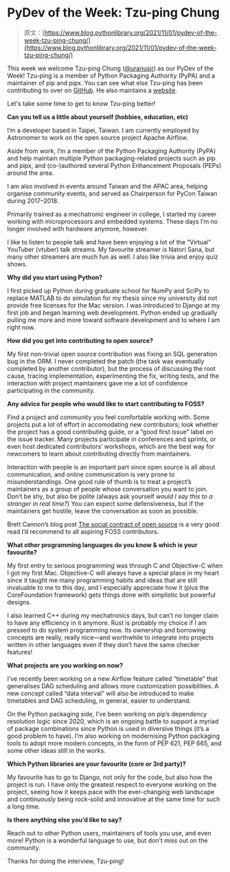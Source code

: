 # PyDev of the Week: Tzu-ping Chung

> 原文：[https://www.blog.pythonlibrary.org/2021/11/01/pydev-of-the-week-tzu-ping-chung/](https://www.blog.pythonlibrary.org/2021/11/01/pydev-of-the-week-tzu-ping-chung/)

This week we welcome Tzu-ping Chung ([@uranusjr](https://twitter.com/uranusjr)) as our PyDev of the Week! Tzu-ping is a member of Python Packaging Authority (PyPA) and a maintainer of pip and pipx. You can see what else Tzu-ping has been contributing to over on [GitHub](https://github.com/uranusjr). He also maintains a [website](https://uranusjr.com/).

Let's take some time to get to know Tzu-ping better!

**Can you tell us a little about yourself (hobbies, education, etc)**

I’m a developer based in Taipei, Taiwan. I am currently employed by Astronomer to work on the open source project Apache Airflow.

Aside from work, I’m a member of the Python Packaging Authority (PyPA) and help maintain multiple Python packaging-related projects such as pip and pipx, and (co-)authored several Python Enhancement Proposals (PEPs) around the area.

I am also involved in events around Taiwan and the APAC area, helping organise community events, and served as Chairperson for PyCon Taiwan during 2017–2018.

Primarily trained as a mechatronic engineer in college, I started my career working with microprocessors and embedded systems. These days I’m no longer involved with hardware anymore, however.

I like to listen to people talk and have been enjoying a lot of the “Virtual” YouTuber (vtuber) talk streams. My favourite streamer is Natori Sana, but many other streamers are much fun as well. I also like trivia and enjoy quiz shows.

**Why did you start using Python?**

I first picked up Python during graduate school for NumPy and SciPy to replace MATLAB to do simulation for my thesis since my university did not provide free licenses for the Mac version. I was introduced to Django at my first job and began learning web development. Python ended up gradually pulling me more and more toward software development and to where I am right now.

**How did you get into contributing to open source?**

My first non-trivial open source contribution was fixing an SQL generation bug in the ORM. I never completed the patch (the task was eventually completed by another contributor), but the process of discussing the root cause, tracing implementation, experimenting the fix, writing tests, and the interaction with project maintainers gave me a lot of confidence participating in the community.

**Any advice for people who would like to start contributing to FOSS?**

Find a project and community you feel comfortable working with. Some projects put a lot of effort in accomodating new contributors; look whether the project has a good contributing guide, or a “good first issue” label on the issue tracker. Many projects participate in conferences and sprints, or even host dedicated contributors’ workshops, which are the best way for newcomers to learn about contributing directly from maintainers.

Interaction with people is an important part since open source is all about communication, and online communication is very prone to
misunderstandings. One good rule of thumb is to treat a project’s maintainers as a group of people whose conversation you want to join. Don’t be shy, but also be polite (always ask yourself *would I say this to a stranger in real time?*) You can expect some defensiveness, but if the maintainers get hostile, leave the conversation as soon as possible.

Brett Cannon’s blog post [The social contract of open source](https://snarky.ca/the-social-contract-of-open-source/) is a very good read I’d recommend to all aspiring FOSS contributors.

**What other programming languages do you know & which is your favourite?**

My first entry to serious programming was through C and Objective-C when I got my first Mac. Objective-C will always have a special place in my heart since it taught me many programming habits and ideas that are still invaluable to me to this day, and I especially appreciate how it (plus the CoreFoundation framework) gets things done with simplistic but powerful designs.

I also learned C++ during my mechatronics days, but can’t no longer claim to have any efficiency in it anymore. Rust is probably my choice if I am pressed to do system programming now. Its ownership and borrowing concepts are really, really nice—and worthwhile to integrate into projects written in other languages even if they don’t have the same checker features!

**What projects are you working on now?**

I’ve recently been working on a new Airflow feature called “timetable” that generalises DAG scheduling and allows more customization
possibilities. A new concept called “data interval” will also be introduced to make timetables and DAG scheduling, in general, easier to understand.

On the Python packaging side, I’ve been working on pip’s dependency resolution logic since 2020, which is an ongoing battle to support a myriad of package combinations since Python is used in diversive things (it’s a good problem to have). I’m also working on modernising Python packaging tools to adopt more modern concepts, in the form of PEP 621, PEP 665, and some other ideas still in the works.

**Which Python libraries are your favourite (core or 3rd party)?**

My favourite has to go to Django, not only for the code, but also how the project is run. I have only the greatest respect to everyone working on the project, seeing how it keeps pace with the ever-changing web landscape and continuously being rock-solid and innovative at the same time for such a long time.

**Is there anything else you’d like to say?**

Reach out to other Python users, maintainers of tools you use, and even more! Python is a wonderful language to use, but don’t miss out on the community.

Thanks for doing the interview, Tzu-ping!